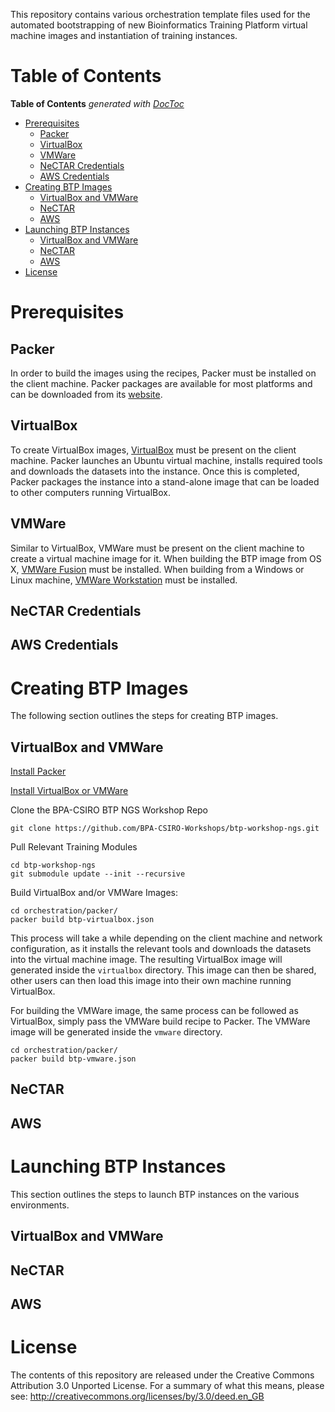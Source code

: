 This repository contains various orchestration template files used for
the automated bootstrapping of new Bioinformatics Training Platform
virtual machine images and instantiation of training instances.

Table of Contents
=================
<!-- START doctoc generated TOC please keep comment here to allow auto update -->
<!-- DON'T EDIT THIS SECTION, INSTEAD RE-RUN doctoc TO UPDATE -->
**Table of Contents**  *generated with [DocToc](https://github.com/thlorenz/doctoc)*

- [Prerequisites](#prerequisites)
  - [Packer](#packer)
  - [VirtualBox](#virtualbox)
  - [VMWare](#vmware)
  - [NeCTAR Credentials](#nectar-credentials)
  - [AWS Credentials](#aws-credentials)
- [Creating BTP Images](#creating-btp-images)
  - [VirtualBox and VMWare](#virtualbox-and-vmware)
  - [NeCTAR](#nectar)
  - [AWS](#aws)
- [Launching BTP Instances](#launching-btp-instances)
  - [VirtualBox and VMWare](#virtualbox-and-vmware-1)
  - [NeCTAR](#nectar-1)
  - [AWS](#aws-1)
- [License](#license)

<!-- END doctoc generated TOC please keep comment here to allow auto update -->

Prerequisites
=============

Packer
------
In order to build the images using the recipes, 
Packer must be installed on the client machine.
Packer packages are available for most platforms and can be downloaded
from its [website](https://www.packer.io/downloads.html).

VirtualBox
----------
To create VirtualBox images, [VirtualBox](https://www.virtualbox.org/wiki/Downloads) must be present
on the client machine. Packer launches an Ubuntu virtual machine,
installs required tools and downloads the datasets into the instance.
Once this is completed, Packer packages the instance into a stand-alone
image that can be loaded to other computers running VirtualBox.

VMWare
------
Similar to VirtualBox, VMWare  must be present on the client
machine to create a virtual machine image for it. When building the BTP image
from OS X, [VMWare Fusion](http://www.vmware.com/products/fusion/overview.html) must be installed.
When building from a Windows or Linux machine, [VMWare Workstation](http://www.vmware.com/products/fusion/overview.html) must be installed.


NeCTAR Credentials
------------------
<TODO>

AWS Credentials
---------------
<TODO>

Creating BTP Images
===================
The following section outlines the steps for creating BTP images.

VirtualBox and VMWare
---------------------
[Install Packer](#prerequisites)

[Install VirtualBox or VMWare](#prerequisites)

Clone the BPA-CSIRO BTP NGS Workshop Repo
```
git clone https://github.com/BPA-CSIRO-Workshops/btp-workshop-ngs.git
```

Pull Relevant Training Modules
```
cd btp-workshop-ngs
git submodule update --init --recursive
```

Build VirtualBox and/or VMWare Images:
```
cd orchestration/packer/
packer build btp-virtualbox.json
```

This process will take a while depending on the client machine and network configuration,
as it installs the relevant tools and downloads the datasets into the virtual machine image.
The resulting VirtualBox image will generated inside the `virtualbox` directory.
This image can then be shared, other users can then load this image into their own machine
running VirtualBox.

For building the VMWare image, the same process can be followed as VirtualBox,
simply pass the VMWare build recipe to Packer. The VMWare image will be generated
inside the `vmware` directory.

```
cd orchestration/packer/
packer build btp-vmware.json
```

NeCTAR
------
<TODO>

AWS
---
<TODO>

Launching BTP Instances
=======================
This section outlines the steps to launch BTP instances on the various environments.

VirtualBox and VMWare
---------------------
<TODO>

NeCTAR
------
<TODO>

AWS
---
<TODO>

License
=======
The contents of this repository are released under the Creative Commons
Attribution 3.0 Unported License. For a summary of what this means,
please see: http://creativecommons.org/licenses/by/3.0/deed.en_GB
